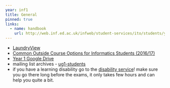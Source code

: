 ```yaml
---
year: inf1
title: General
pinned: true
links:
  - name: handbook
    url: http://web.inf.ed.ac.uk/infweb/student-services/ito/students/year1
---
```


- [LaundryView](http://www.laundryview.com/lvs.php?s=264)
- [Common Outside Course Options for Informatics Students (2016/17)](http://homepages.inf.ed.ac.uk/imurray2/pt/outside_courses_16-17.html)
- [Year 1 Google Drive](/drive?next=0B4SUSkTXjliXdkQxNGRYN0hfSGs)
- mailing list archives - [ug1-students](https://lists.inf.ed.ac.uk/mailman/private/ug1-students/)
- if you have a learning disability go to the [disability service](http://www.ed.ac.uk/student-disability-service/about)! make sure you go there long before the exams, it only takes few hours and can help you quite a bit.
